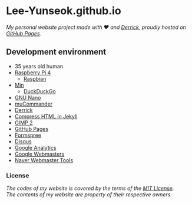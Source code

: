 # Lee-Yunseok.github.io
_My personal website project made with :hearts: and [Derrick](https://github.com/artemsheludko/derrick), proudly hosted on [GitHub Pages](https://pages.github.com/)._

## Development environment
- 35 years old human
- [Raspberry Pi 4](https://www.raspberrypi.org/)
  - [Raspbian](https://www.raspbian.org/)
- [Min](https://minbrowser.github.io/min/)
  - [DuckDuckGo](https://duckduckgo.com/)
- [GNU Nano](https://www.nano-editor.org/)
- [muCommander](http://www.mucommander.com/)
- [Derrick](https://github.com/artemsheludko/derrick)
- [Compress HTML in Jekyll](http://jch.penibelst.de/)
- [GIMP 2](https://www.gimp.org/)
- [GitHub Pages](https://pages.github.com/)
- [Formspree](https://formspree.io/)
- [Disqus](https://disqus.com/)
- [Google Analytics](https://analytics.google.com/analytics/web/)
- [Google Webmasters](https://www.google.com/webmasters/)
- [Naver Webmaster Tools](https://webmastertool.naver.com/)

### License
_The codes of my website is covered by the terms of the [MIT License](https://github.com/lee-yunseok/Lee-Yunseok.github.io/blob/master/LICENSE).  
The contents of my website are property of their respective owners._
